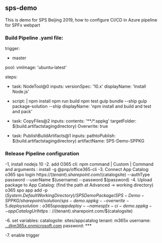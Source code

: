 ## sps-demo

This is demo for SPS Beijing 2019, how to configure CI/CD in Azure pipeline for SPFx webpart


### Build Pipeline .yaml file:

trigger:
- master

pool:
  vmImage: 'ubuntu-latest'

steps:
- task: NodeTool@0
  inputs:
    versionSpec: '10.x'
  displayName: 'Install Node.js'

- script: |
    npm install
    npm run build
    npm test
    gulp bundle --ship
    gulp package-solution --ship
  displayName: 'npm install and build and test and pack'

- task: CopyFiles@2
  inputs: 
    contents: '**/*.sppkg'
    targetFolder: $(build.artifactstagingdirectory)
    Overwrite: true

- task: PublishBuildArtifacts@1
  inputs:
    pathtoPublish: $(build.artifactstagingdirectory)
    artifactName: SPS-Demo-SPPKG


### Release Pipeline configuration

-1, install nodejs 10
-2. add O365 cli: npm command | Custom | Command and arguments : install -g @pnp/office365-cli
-3. Connect App Catalog: 
 o365 spo login https://$(tenant).sharepoint.com/$(catalogsite) --authType password --userName $(username) --password $(password)
-4. Upload package to App Catalog: (find the path at Advanced -> working directory) 
 o365 spo app add -p $(System.DefaultWorkingDirectory)/SPSDemoPackage/SPS-Demo-SPPKG/sharepoint/solution/sps-demo.sppkg --overwrite
-5. deploy solution: 
 o365 spo app deploy --name spfx-ci-demo.sppkg --appCatalogUrl https://$(tenant).sharepoint.com/$(catalogsite)

-6. set variables:
 catalogsite: sites/appcatalog
 tenant: m365x
 username: ...@m365x.onmicrosoft.com
 password: ***

-7. enable trigger
